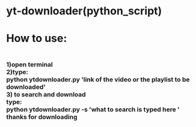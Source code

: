 # yt-downloader(python_script)
# How to use:
<h3>
<br>
  1)open terminal
  <br>
  2)type:
  <br>
    <tab>python ytdownloader.py 'link of the video or the playlist to be downloaded'
    <br>
  3) to search and download
  <br>
      type:
      <br>
        python ytdownloader.py -s 'what to search is typed here '
 <br>thanks for  downloading  
</h3>
